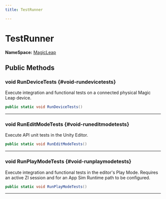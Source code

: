 ```yaml
---
title: TestRunner

---
```


# TestRunner



**NameSpace:** 
[MagicLeap](/versioned_docs/version-22-Mar-2023/unity-api/api/MagicLeap/MagicLeap.md) 








## Public Methods

### void RunDeviceTests {#void-rundevicetests}

Execute integration and functional tests on a connected physical Magic Leap device. 

```csharp
public static void RunDeviceTests()
```






-----------

### void RunEditModeTests {#void-runeditmodetests}

Execute API unit tests in the Unity Editor. 

```csharp
public static void RunEditModeTests()
```






-----------

### void RunPlayModeTests {#void-runplaymodetests}

Execute integration and functional tests in the editor's Play Mode. Requires an active ZI session and for an App Sim Runtime path to be configured. 

```csharp
public static void RunPlayModeTests()
```






-----------


